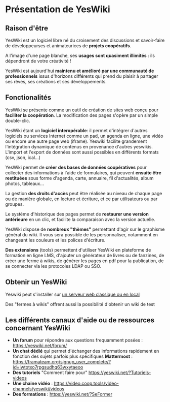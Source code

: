 # Présentation de YesWiki
## Raison d'être
YesWiki est un logiciel libre né du croisement des discussions et savoir-faire de développeurses et animateurices de **projets coopératifs**.

A l'image d'une page blanche, ses **usages sont quasiment illimités** : ils dépendront de votre créativité !

YesWiki est aujourd'hui **maintenu et amélioré par une communauté de professionnels** issus d'horizons différents qui prend du plaisir à partager ses rêves, ses créations et ses développements.

## Fonctionalités
YesWiki se présente comme un outil de création de sites web conçu pour **faciliter la coopération**. La modification des pages s'opère par un simple double-clic.

YesWiki étant un **logiciel interopérable**: il permet d'intégrer d'autres logiciels ou services Internet comme un pad, un agenda en ligne, une vidéo ou encore une autre page web (iframe). Yeswiki facilite grandement l'intégration dynamique de contenus en provenance d'autres yeswikis. L'import et l'export de données sont aussi possibles en différents formats (csv, json, ical...)

YesWiki permet de **créer des bases de données coopératives** pour collecter des informations à l'aide de formulaires, qui peuvent **ensuite être restituées** sous forme d'agenda, carte, annuaire, fil d'actualités, album photos, tableaux...

La gestion **des droits d'accès** peut être réalisée au niveau de chaque page ou de manière globale, en lecture et écriture, et ce par utilisateurs ou par groupes.

Le système d'historique des pages permet de **restaurer une version antérieure** en un clic, et facilite la comparaison avec la version actuelle.

YesWiki dispose de **nombreux "thèmes"** permettant d'agir sur le graphisme général du wiki. Il vous sera possible de les personnaliser, notamment en changeant les couleurs et les polices d'écriture.

**Des extensions** (tools) permettent d'utiliser YesWiki en plateforme de formation en ligne LMS, d'ajouter un générateur de livres ou de fanzines, de créer une ferme à wikis, de générer les pages en pdf pour la publication, de se connecter via les protocoles LDAP ou SSO.

## Obtenir un YesWiki
Yeswiki peut s'installer sur [un serveur web classique ou en local](webmaster.md)

Des "fermes à wikis" offrent aussi la possibilité d'obtenir un wiki de test

## Les différents canaux d'aide ou de ressources concernant YesWiki

   - **Un forum** pour répondre aux questions frequamment posées : https://yeswiki.net/forum/
   - **Un chat dédié** qui permet d'échanger des informations rapidement en fonction des sujets parfois plus spécifiques **Mattermost** : https://framateam.org/signup_user_complete/?id=iwtotxo7rpgsudhq63wxytaeoo
   - **Des tutoriels** "Comment faire pour"  https://yeswiki.net/?Tutoriels-videos  
   - **Une chaine vidéo**  : https://video.coop.tools/video-channels/yeswiki/videos 
   - **Des formations** : https://yeswiki.net/?SeFormer


